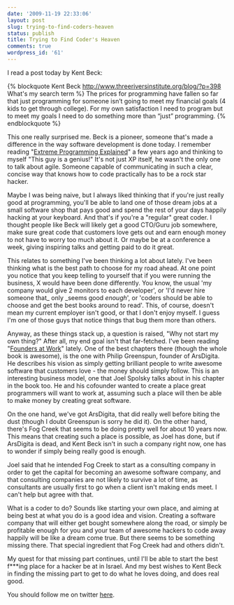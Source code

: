 ```yaml
---
date: '2009-11-19 22:33:06'
layout: post
slug: trying-to-find-coders-heaven
status: publish
title: Trying to Find Coder's Heaven
comments: true
wordpress_id: '61'
---
```


I read a post today by Kent Beck:

{% blockquote Kent Beck http://www.threeriversinstitute.org/blog/?p=398 What's my search term %}
The prices for programming have fallen so far that just programming for someone isn’t going to meet my financial goals (4 kids to get through college). For my own satisfaction I need to program but to meet my goals I need to do something more than “just” programming.
{% endblockquote %}

This one really surprised me. Beck is a pioneer, someone that's made a difference in the way software development is done today. I remember reading "[Extreme Programming Explained](http://www.amazon.com/gp/product/0321278658?ie=UTF8&tag=thcodu02-20&linkCode=as2&camp=1789&creative=9325&creativeASIN=0321278658)<img src="http://www.assoc-amazon.com/e/ir?t=thcodu02-20&l=as2&o=1&a=0321278658" style="width: 0; height: 0; display: none; border: none !important;">" a few years ago and thinking to myself "This guy is a genius!" It's not just XP itself, he wasn't the only one to talk about agile. Someone capable of communicating in such a clear, concise way that knows how to code practically has to be a rock star hacker.

Maybe I was being naive, but I always liked thinking that if you're just really good at programming, you'll be able to land one of those dream jobs at a small software shop that pays good and spend the rest of your days happily hacking at your keyboard. And that's if you're a "regular" great coder. I thought people like Beck will likely get a good CTO/Guru job somewhere, make sure great code that customers love gets out and earn enough money to not have to worry too much about it. Or maybe be at a conference a week, giving inspiring talks and getting paid to do it great.

This relates to something I've been thinking a lot about lately. I've been thinking what is the best path to choose for my road ahead. At one point you notice that you keep telling to yourself that if you were running the business, X would have been done differently. You know, the usual 'my company would give 2 monitors to each developer', or 'I'd never hire someone that_ only _seems good _enough_', or 'coders should be able to choose and get the best books around to read'. This, of course, doesn't mean my current employer isn't good, or that I don't enjoy myself. I guess I'm one of those guys that notice things that bug them more than others.

Anyway, as these things stack up, a question is raised, "Why not start my own thing?" After all, my end goal isn't that far-fetched. I've been reading "[Founders at Work](http://www.amazon.com/gp/product/1430210788?ie=UTF8&tag=thcodu02-20&linkCode=as2&camp=1789&creative=9325&creativeASIN=1430210788)<img src="http://www.assoc-amazon.com/e/ir?t=thcodu02-20&l=as2&o=1&a=1430210788" style="width: 0; height: 0; display: none; border: none !important;">" lately. One of the best chapters there (though the whole book is awesome), is the one with Philip Greenspun, founder of ArsDigita. He describes his vision as simply getting brilliant people to write awesome software that customers love - the money should simply follow. This is an interesting business model, one that Joel Spolsky talks about in his chapter in the book too. He and his cofounder wanted to create a place great programmers will want to work at, assuming such a place will then be able to make money by creating great software.

On the one hand, we've got ArsDigita, that did really well before biting the dust (though I doubt Greenspun is sorry he did it). On the other hand, there's Fog Creek that seems to be doing pretty well for about 10 years now. This means that creating such a place is possible, as Joel has done, but if ArsDigita is dead, and Kent Beck isn't in such a company right now, one has to wonder if simply being really good is enough.

Joel said that he intended Fog Creek to start as a consulting company in order to get the capital for becoming an awesome software company, and that consulting companies are not likely to survive a lot of time, as consultants are usually first to go when a client isn't making ends meet. I can't help but agree with that.

What is a coder to do? Sounds like starting your own place, and aiming at being best at what you do is a good idea and vision. Creating a software company that will either get bought somewhere along the road, or simply be profitable enough for you and your team of awesome hackers to code away happily will be like a dream come true. But there seems to be something missing there. That special ingredient that Fog Creek had and others didn't.

My quest for that missing part continues, until I'll be able to start the best f***ing place for a hacker be at in Israel. And my best wishes to Kent Beck in finding the missing part to get to do what he loves doing, and does real good.


You should follow me on twitter [here](http://twitter.com/avivby).
